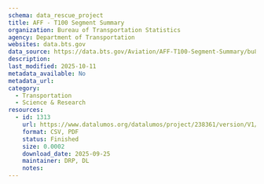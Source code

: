 ```yaml
---
schema: data_rescue_project 
title: AFF - T100 Segment Summary
organization: Bureau of Transportation Statistics
agency: Department of Transportation
websites: data.bts.gov
data_source: https://data.bts.gov/Aviation/AFF-T100-Segment-Summary/bu82-4pwz/about_data
description: 
last_modified: 2025-10-11
metadata_available: No
metadata_url: 
category:
  - Transportation 
  - Science & Research 
resources:
  - id: 1313
    url: https://www.datalumos.org/datalumos/project/238361/version/V1/view
    format: CSV, PDF
    status: Finished
    size: 0.0002
    download_date: 2025-09-25
    maintainer: DRP, DL
    notes: 
---
```

